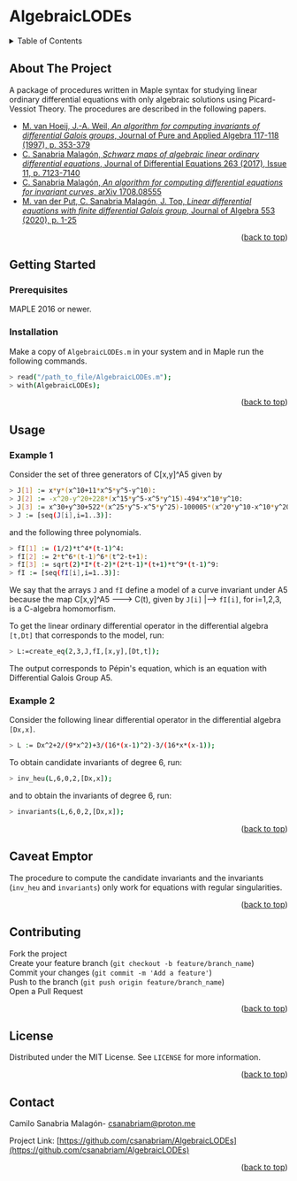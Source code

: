 # AlgebraicLODEs
<!-- TABLE OF CONTENTS -->
<details>
  <summary>Table of Contents</summary>
  <ol>
    <li>
      <a href="#about-the-project">About The Project</a>
    </li>
    <li>
      <a href="#getting-started">Getting Started</a>
      <ul>
        <li><a href="#prerequisites">Prerequisites</a></li>
        <li><a href="#installation">Installation</a></li>
      </ul>
    </li>
    <li><a href="#usage">Usage</a></li>
      <ul>
        <li><a href="#example-1">Example 1</a></li>
        <li><a href="#example-2">Example 2</a></li>
      </ul>
    <li><a href="#caveat-emptor">Caveat Emptor</a></li>
    <li><a href="#contributing">Contributing</a></li>
    <li><a href="#license">License</a></li>
    <li><a href="#contact">Contact</a></li>
  </ol>
</details>

<!-- ABOUT THE PROJECT -->
## About The Project

A package of procedures written in Maple syntax for studying linear ordinary differential equations with only algebraic solutions using Picard-Vessiot Theory. The procedures are described in the following papers.

<ul>
  <li><a href="https://doi.org/10.1016/S0022-4049(97)00018-2">M. van Hoeij, J.-A. Weil, <em>An algorithm for computing invariants of differential Galois groups</em>, Journal of Pure and Applied Algebra 117-118 (1997), p. 353-379</a></li>
  <li><a href="http://doi.org/10.1016/j.jde.2017.08.002">C. Sanabria Malagón, <em>Schwarz maps of algebraic linear ordinary differential equations</em>, Journal of Differential Equations 263 (2017), Issue 11, p. 7123-7140</a></li>
  <li><a href="https://arxiv.org/abs/1708.08555">C. Sanabria Malagón, <em>An algorithm for computing differential equations for invariant curves</em>, arXiv 1708.08555</a></li>
  <li><a href="https://doi.org/10.1016/j.jalgebra.2020.01.023">M. van der Put, C. Sanabria Malagón, J. Top, <em>Linear differential equations with finite differential Galois group</em>, Journal of Algebra 553 (2020), p. 1-25</a></li>
</ul>
<p align="right">(<a href="#readme-top">back to top</a>)</p>

<!-- GETTING STARTED -->

## Getting Started

### Prerequisites
MAPLE 2016 or newer.

### Installation
Make a copy of `AlgebraicLODEs.m` in your system and in Maple run the following commands.
  ```sh
  > read("/path_to_file/AlgebraicLODEs.m");
  > with(AlgebraicLODEs);
  ```
<p align="right">(<a href="#readme-top">back to top</a>)</p>

<!-- USAGE EXAMPLES -->
## Usage
    
### Example 1
    
Consider the set of three generators of C[x,y]^A5 given by
  ```sh
  > J[1] := x*y*(x^10+11*x^5*y^5-y^10):
  > J[2] := -x^20-y^20+228*(x^15*y^5-x^5*y^15)-494*x^10*y^10:
  > J[3] := x^30+y^30+522*(x^25*y^5-x^5*y^25)-100005*(x^20*y^10-x^10*y^20):
  > J := [seq(J[i],i=1..3)]:
  ```
and the following three polynomials.
  ```sh
  > fI[1] := (1/2)*t^4*(t-1)^4:
  > fI[2] := 2*t^6*(t-1)^6*(t^2-t+1):
  > fI[3] := sqrt(2)*I*(t-2)*(2*t-1)*(t+1)*t^9*(t-1)^9: 
  > fI := [seq(fI[i],i=1..3)]:
  ```
We say that the arrays `J` and `fI` define a model of a curve invariant under A5 because the map C[x,y]^A5 ---> C(t), given by `J[i]` |--> `fI[i]`, for i=1,2,3, is a C-algebra homomorfism.

To get the linear ordinary differential operator in the differential algebra `[t,Dt]` that corresponds to the model, run:
  ```sh
  > L:=create_eq(2,3,J,fI,[x,y],[Dt,t]);
  ```
The output corresponds to Pépin's equation, which is an equation with Differential Galois Group A5.

### Example 2

Consider the following linear differential operator in the differential algebra `[Dx,x]`.
  ```sh
  > L := Dx^2+2/(9*x^2)+3/(16*(x-1)^2)-3/(16*x*(x-1));
  ```
To obtain candidate invariants of degree 6, run:
  ```sh
  > inv_heu(L,6,0,2,[Dx,x]);
  ```
and to obtain the invariants of degree 6, run:
  ```sh
  > invariants(L,6,0,2,[Dx,x]);
  ```
<p align="right">(<a href="#readme-top">back to top</a>)</p>

<!-- CAVEAT EMPTOR -->
## Caveat Emptor

The procedure to compute the candidate invariants and the invariants (`inv_heu` and `invariants`) only work for equations with regular singularities.
<p align="right">(<a href="#readme-top">back to top</a>)</p>

<!-- CONTRIBUTING -->
## Contributing

Fork the project<br>
Create your feature branch (`git checkout -b feature/branch_name`)<br>
Commit your changes (`git commit -m 'Add a feature'`)<br>
Push to the branch (`git push origin feature/branch_name`)<br>
Open a Pull Request<br>  
<p align="right">(<a href="#readme-top">back to top</a>)</p>

<!-- LICENSE -->
## License

Distributed under the MIT License. See `LICENSE` for more information.

<p align="right">(<a href="#readme-top">back to top</a>)</p>

<!-- CONTACT -->
## Contact

Camilo Sanabria Malagón- csanabriam@proton.me

Project Link: [https://github.com/csanabriam/AlgebraicLODEs](https://github.com/csanabriam/AlgebraicLODEs)

<p align="right">(<a href="#readme-top">back to top</a>)</p>
